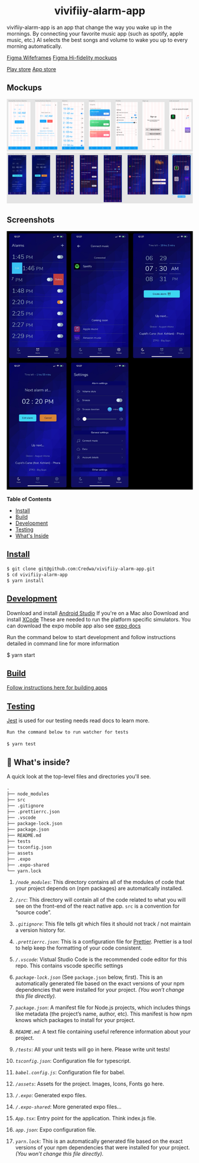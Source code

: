 <h1 align="center">
  vivifiiy-alarm-app
</h1>

vivifiiy-alarm-app is an app that change the way you wake up in the mornings. By connecting your favorite music app (such as spotify, apple music, etc.) AI selects the best songs and volume to wake you up to every morning automatically.

[Figma Wifeframes](https://www.figma.com/file/wsOFu181TlWluQF4NyBzUM/Wireframes?node-id=0%3A1)
[Figma Hi-fidelity mockups](https://www.figma.com/file/BbwtLoj5Dxcu61FFGXNkhh/Prototype?node-id=0%3A1)

[Play store](https://play.google.com/store/apps/details?id=com.credwa.vivifiiyalarmapp)
[App store](#)

## Mockups

![LofiMockups](https://github.com/Credwa/vivifiiy-alarm-app/blob/master/_static/lofi-mockup.PNG)
![HiFiMockups](https://github.com/Credwa/vivifiiy-alarm-app/blob/master/_static/hifi-mockup.PNG)

## Screenshots

![screenshots](https://github.com/Credwa/vivifiiy-alarm-app/blob/master/_static/viv-screenshots.jpg)

**Table of Contents**

- [Install](#Install)
- [Build](#Build)
- [Development](#Development)
- [Testing](#Testing)
- [What's Inside](#Inside)

<a name="Install"></a>

## [Install](id:Install)

    $ git clone git@github.com:Credwa/vivifiiy-alarm-app.git
    $ cd vivifiiy-alarm-app
    $ yarn install

<a name="Development"></a>

## [Development](id:Development)

Download and install [Android Studio](https://developer.android.com/studio)
If you're on a Mac also Download and install [XCode](https://developer.apple.com/xcode/)
These are needed to run the platform specific simulators.
You can download the expo mobile app also see [expo docs](https://docs.expo.io/)

Run the command below to start development and follow instructions detailed in command line for more information

\$ yarn start

<a name="Build"></a>

## [Build](id:Build)

[Follow instructions here for building apps](https://docs.expo.io/distribution/building-standalone-apps/)

<a name="Testing"></a>

## [Testing](id:Testing)

[Jest](https://jestjs.io/) is used for our testing needs read docs to learn more.

    Run the command below to run watcher for tests

    $ yarn test

<a name="Inside"></a>

## 🧐 What's inside?

A quick look at the top-level files and directories you'll see.

    .
    ├── node_modules
    ├── src
    ├── .gitignore
    ├── .prettierrc.json
    ├── .vscode
    ├── package-lock.json
    ├── package.json
    ├── README.md
    ├── tests
    ├── tsconfig.json
    ├── assets
    ├── .expo
    ├── .expo-shared
    └── yarn.lock

1.  _`/node_modules`_: This directory contains all of the modules of code that your project depends on (npm packages) are automatically installed.

2.  _`/src`_: This directory will contain all of the code related to what you will see on the front-end of the react native app. `src` is a convention for “source code”.

3.  _`.gitignore`_: This file tells git which files it should not track / not maintain a version history for.

4.  _`.prettierrc.json`_: This is a configuration file for [Prettier](https://prettier.io/). Prettier is a tool to help keep the formatting of your code consistent.

5.  _`/.vscode`_: Vistual Studio Code is the recommended code editor for this repo. This contains vscode specific settings

6.  _`package-lock.json`_ (See `package.json` below, first). This is an automatically generated file based on the exact versions of your npm dependencies that were installed for your project. _(You won’t change this file directly)._

7.  _`package.json`_: A manifest file for Node.js projects, which includes things like metadata (the project’s name, author, etc). This manifest is how npm knows which packages to install for your project.

8.  _`README.md`_: A text file containing useful reference information about your project.

9.  _`/tests`_: All your unit tests will go in here. Please write unit tests!

10. _`tsconfig.json`_: Configuration file for typescript.

11. _`babel.config.js`_: Configuration file for babel.

12. _`/assets`_: Assets for the project. Images, Icons, Fonts go here.

13. _`/.expo`_: Generated expo files.

14. _`/.expo-shared`_: More generated expo files...

15. _`App.tsx`_: Entry point for the application. Think index.js file.

16. _`app.json`_: Expo configuration file.

17. _`yarn.lock`_: This is an automatically generated file based on the exact versions of your npm dependencies that were installed for your project. _(You won’t change this file directly)._
